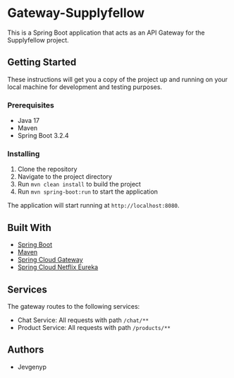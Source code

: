 # Gateway-Supplyfellow

This is a Spring Boot application that acts as an API Gateway for the Supplyfellow project.

## Getting Started

These instructions will get you a copy of the project up and running on your local machine for development and testing purposes.

### Prerequisites

- Java 17
- Maven
- Spring Boot 3.2.4

### Installing

1. Clone the repository
2. Navigate to the project directory
3. Run `mvn clean install` to build the project
4. Run `mvn spring-boot:run` to start the application

The application will start running at `http://localhost:8080`.

## Built With

- [Spring Boot](https://spring.io/projects/spring-boot)
- [Maven](https://maven.apache.org/)
- [Spring Cloud Gateway](https://spring.io/projects/spring-cloud-gateway)
- [Spring Cloud Netflix Eureka](https://spring.io/projects/spring-cloud-netflix)

## Services

The gateway routes to the following services:

- Chat Service: All requests with path `/chat/**`
- Product Service: All requests with path `/products/**`

## Authors

- Jevgenyp
